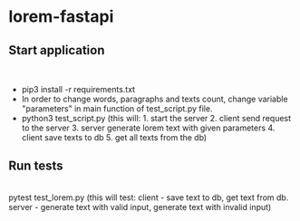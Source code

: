 # lorem-fastapi

<h2>Start application</h2><br>
<ul>
<li>pip3 install -r requirements.txt </li>

<li>In order to change words, paragraphs and texts count, change variable "parameters" in main function of test_script.py file.</li>

<li>python3 test_script.py  (this will: 1. start the server 2. client send request to the server  3. server generate lorem text with given parameters 4. client save texts to db 5. get all texts from the db)</li>

</ul>
<h2>Run tests</h2><br>
pytest test_lorem.py (this will test: client - save text to db, get text from db. server - generate text with valid input, generate text with invalid input)